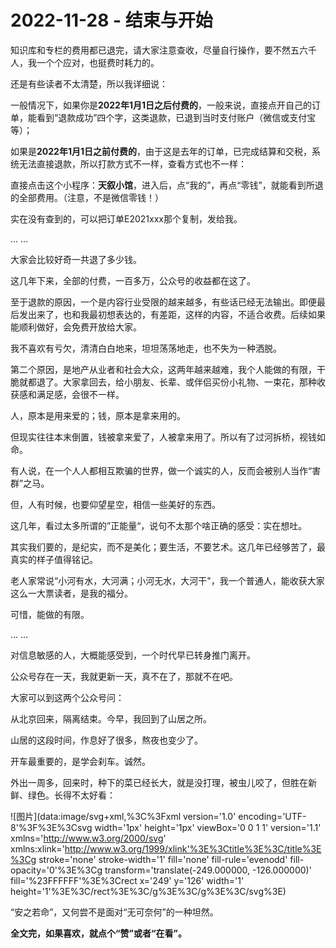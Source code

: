 # 2022-11-28 - 结束与开始

知识库和专栏的费用都已退完，请大家注意查收，尽量自行操作，要不然五六千人，我一个个应对，也挺费时耗力的。

还是有些读者不太清楚，所以我详细说：

一般情况下，如果你是**2022年1月1日之后付费的**，一般来说，直接点开自己的订单，能看到“退款成功”四个字，这类退款，已退到当时支付账户（微信或支付宝等）；

如果是**2022年1月1日之前付费的**，由于这是去年的订单，已完成结算和交税，系统无法直接退款，所以打款方式不一样，查看方式也不一样：

直接点击这个小程序：**天叙小馆**，进入后，点“我的”，再点“零钱”，就能看到所退的全部费用。（注意，不是微信零钱！）

实在没有查到的，可以把订单E2021xxx那个复制，发给我。

... ...

大家会比较好奇一共退了多少钱。

这几年下来，全部的付费，一百多万，公众号的收益都在这了。

至于退款的原因，一个是内容行业受限的越来越多，有些话已经无法输出。即便最后发出来了，也和我最初想表达的，有差距，这样的内容，不适合收费。后续如果能顺利做好，会免费开放给大家。

我不喜欢有亏欠，清清白白地来，坦坦荡荡地走，也不失为一种洒脱。

第二个原因，是地产从业者和社会大众，这两年越来越难，我个人能做的有限，干脆就都退了。大家拿回去，给小朋友、长辈、或伴侣买份小礼物、一束花，那种收获感和满足感，会很不一样。

人，原本是用来爱的；钱，原本是拿来用的。

但现实往往本末倒置，钱被拿来爱了，人被拿来用了。所以有了过河拆桥，视钱如命。

有人说，在一个人人都相互欺骗的世界，做一个诚实的人，反而会被别人当作“害群”之马。

但，人有时候，也要仰望星空，相信一些美好的东西。

这几年，看过太多所谓的”正能量“，说句不太那个啥正确的感受：实在想吐。

其实我们要的，是纪实，而不是美化；要生活，不要艺术。这几年已经够苦了，最真实的样子值得铭记。

老人家常说“小河有水，大河满；小河无水，大河干"，我一个普通人，能收获大家这么一大票读者，是我的福分。

可惜，能做的有限。

... ...

对信息敏感的人，大概能感受到，一个时代早已转身推门离开。

公众号存在一天，我就更新一天，真不在了，那就不在吧。

大家可以到这两个公众号问：

从北京回来，隔离结束。今早，我回到了山居之所。

山居的这段时间，作息好了很多，熬夜也变少了。

开车最重要的，是学会刹车。诚然。

外出一周多，回来时，种下的菜已经长大，就是没打理，被虫儿咬了，但胜在新鲜、绿色。长得不太好看：

![图片](data:image/svg+xml,%3C%3Fxml version='1.0' encoding='UTF-8'%3F%3E%3Csvg width='1px' height='1px' viewBox='0 0 1 1' version='1.1' xmlns='http://www.w3.org/2000/svg' xmlns:xlink='http://www.w3.org/1999/xlink'%3E%3Ctitle%3E%3C/title%3E%3Cg stroke='none' stroke-width='1' fill='none' fill-rule='evenodd' fill-opacity='0'%3E%3Cg transform='translate(-249.000000, -126.000000)' fill='%23FFFFFF'%3E%3Crect x='249' y='126' width='1' height='1'%3E%3C/rect%3E%3C/g%3E%3C/g%3E%3C/svg%3E)

“安之若命”，又何尝不是面对“无可奈何”的一种坦然。

****全文完，如果喜欢，就点个“赞”或者“在看”。****